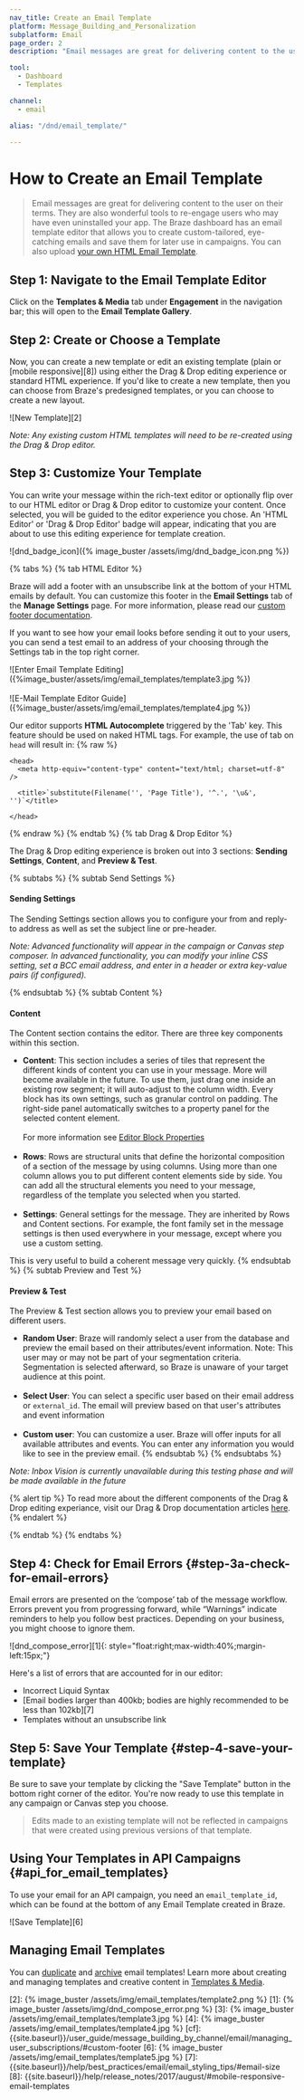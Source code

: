 ```yaml
---
nav_title: Create an Email Template
platform: Message_Building_and_Personalization
subplatform: Email
page_order: 2
description: "Email messages are great for delivering content to the user on their terms. This reference article covers how to create, customize and manage email templates."

tool:
  - Dashboard
  - Templates

channel:
  - email

alias: "/dnd/email_template/"

---
```

# How to Create an Email Template

> Email messages are great for delivering content to the user on their terms. They are also wonderful tools to re-engage users who may have even uninstalled your app. The Braze dashboard has an email template editor that allows you to create custom-tailored, eye-catching emails and save them for later use in campaigns. You can also upload [your own HTML Email Template]({{site.baseurl}}/user_guide/message_building_by_channel/email/html_email_template/).

## Step 1: Navigate to the Email Template Editor

Click on the __Templates & Media__ tab under __Engagement__ in the navigation bar; this will open to the __Email Template Gallery__.

## Step 2: Create or Choose a Template

Now, you can create a new template or edit an existing template (plain or [mobile responsive][8]) using either the Drag & Drop editing experience or standard HTML experience. If you'd like to create a new template, then you can choose from Braze's predesigned templates, or you can choose to create a new layout.

![New Template][2]

_Note: Any existing custom HTML templates will need to be re-created using the Drag & Drop editor._

## Step 3: Customize Your Template

You can write your message within the rich-text editor or optionally flip over to our HTML editor or Drag & Drop editor to customize your content. Once selected, you will be guided to the editor experience you chose. An 'HTML Editor' or 'Drag & Drop Editor' badge will appear, indicating that you are about to use this editing experience for template creation.

![dnd_badge_icon]({% image_buster /assets/img/dnd_badge_icon.png %})

{% tabs %}
{% tab HTML Editor %}

Braze will add a footer with an unsubscribe link at the bottom of your HTML emails by default. You can customize this footer in the **Email Settings** tab of the **Manage Settings** page. For more information, please read our [custom footer documentation]({{site.baseurl}}/user_guide/message_building_by_channel/email/managing_user_subscriptions/#custom-footer).

If you want to see how your email looks before sending it out to your users, you can send a test email to an address of your choosing through the Settings tab in the top right corner.

![Enter Email Template Editing]({%image_buster/assets/img/email_templates/template3.jpg %})
<br>
<br>
![E-Mail Template Editor Guide]({%image_buster/assets/img/email_templates/template4.jpg %})

Our editor supports **HTML Autocomplete** triggered by the 'Tab' key.  This feature should be used on naked HTML tags. For example, the use of tab on `head` will result in:
{% raw %}
```
<head>
  <meta http-equiv="content-type" content="text/html; charset=utf-8" />

  <title>`substitute(Filename('', 'Page Title'), '^.', '\u&', '')`</title>

</head>
```
{% endraw %}
{% endtab %}
{% tab Drag & Drop Editor %}

The Drag & Drop editing experience is broken out into 3 sections: __Sending Settings__, __Content__, and __Preview & Test__.

{% subtabs %}
{% subtab Send Settings %}
#### __Sending Settings__
The Sending Settings section allows you to configure your from and reply-to address as well as set the subject line or pre-header. 

_Note: Advanced functionality will appear in the campaign or Canvas step composer. In advanced functionality, you can modify your inline CSS setting, set a BCC email address, and enter in a header or extra key-value pairs (if configured)._

{% endsubtab %}
{% subtab Content %}
#### __Content__
The Content section contains the editor. There are three key components within this section.

- __Content__: This section includes a series of tiles that represent the different kinds of content you can use in your message. More will become available in the future. To use them, just drag one inside an existing row segment; it will auto-adjust to the column width. Every block has its own settings, such as granular control on padding. The right-side panel automatically switches to a property panel for the selected content element.<br><br> For more information see [Editor Block Properties]({{site.baseurl}}/dnd/editor_blocks/)<br><br>
- __Rows__: Rows are structural units that define the horizontal composition of a section of the message by using columns. Using more than one column allows you to put different content elements side by side. You can add all the structural elements you need to your message, regardless of the template you selected when you started.<br><br>
- __Settings__: General settings for the message. They are inherited by Rows and Content sections. For example, the font family set in the message settings is then used everywhere in your message, except where you use a custom setting.

This is very useful to build a coherent message very quickly.
{% endsubtab %}
{% subtab Preview and Test %}
#### __Preview & Test__
The Preview & Test section allows you to preview your email based on different users.

- __Random User__: Braze will randomly select a user from the database and preview the email based on their attributes/event information.
Note: This user may or may not be part of your segmentation criteria. Segmentation is selected afterward, so Braze is unaware of your target audience at this point.<br><br>
- __Select User__: You can select a specific user based on their email address or `external_id`. The email will preview based on that user's attributes and event information<br><br>
- __Custom user__: You can customize a user. Braze will offer inputs for all available attributes and events. You can enter any information you would like to see in the preview email.
{% endsubtab %}
{% endsubtabs %}

_Note: Inbox Vision is currently unavailable during this testing phase and will be made available in the future_

{% alert tip %}
To read more about the different components of the Drag & Drop editing experiance, visit our Drag & Drop documentation articles [here]({{site.baseurl}}/user_guide/message_building_by_channel/email/drag_and_drop/). 
{% endalert %}

{% endtab %}
{% endtabs %}

## Step 4: Check for Email Errors {#step-3a-check-for-email-errors}
Email errors are presented on the ‘compose’ tab of the message workflow. Errors prevent you from progressing forward, while “Warnings” indicate reminders to help you follow best practices. Depending on your business, you might choose to ignore them.

![dnd_compose_error][1]{: style="float:right;max-width:40%;margin-left:15px;"}

Here's a list of errors that are accounted for in our editor:

- Incorrect Liquid Syntax
- [Email bodies larger than 400kb; bodies are highly recommended to be less than 102kb][7]
- Templates without an unsubscribe link

## Step 5: Save Your Template {#step-4-save-your-template}

Be sure to save your template by clicking the "Save Template" button in the bottom right corner of the editor. You're now ready to use this template in any campaign or Canvas step you choose.

>  Edits made to an existing template will not be reflected in campaigns that were created using previous versions of that template.

## Using Your Templates in API Campaigns {#api_for_email_templates}
To use your email for an API campaign, you need an `email_template_id`, which can be found at the bottom of any Email Template created in Braze.

![Save Template][6]

## Managing Email Templates

You can [duplicate]({{site.baseurl}}/user_guide/engagement_tools/templates_and_media/duplicate/) and [archive]({{site.baseurl}}/user_guide/engagement_tools/templates_and_media/archive/) email templates! Learn more about creating and managing templates and creative content in [Templates & Media]({{site.baseurl}}/user_guide/engagement_tools/templates_and_media/).


[2]: {% image_buster /assets/img/email_templates/template2.png %}
[1]: {% image_buster /assets/img/dnd_compose_error.png %}
[3]: {% image_buster /assets/img/email_templates/template3.jpg %}
[4]: {% image_buster /assets/img/email_templates/template4.jpg %}
[cf]: {{site.baseurl}}/user_guide/message_building_by_channel/email/managing_user_subscriptions/#custom-footer
[6]: {% image_buster /assets/img/email_templates/template5.jpg %}
[7]: {{site.baseurl}}/help/best_practices/email/email_styling_tips/#email-size
[8]: {{site.baseurl}}/help/release_notes/2017/august/#mobile-responsive-email-templates
